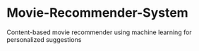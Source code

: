 # Movie-Recommender-System
Content-based movie recommender using machine learning for personalized suggestions
